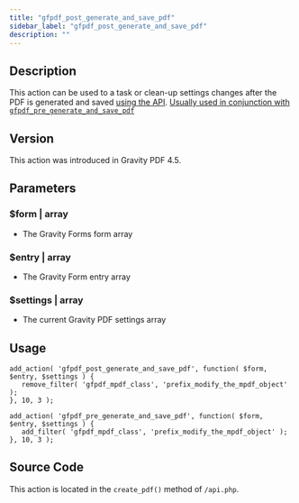```yaml
---
title: "gfpdf_post_generate_and_save_pdf"
sidebar_label: "gfpdf_post_generate_and_save_pdf"
description: ""
---
```




## Description 

This action can be used to a task or clean-up settings changes after the PDF is generated and saved [using the API](api_create_pdf.md). [Usually used in conjunction with `gfpdf_pre_generate_and_save_pdf`](gfpdf_pre_generate_and_save_pdf.md)

## Version 

This action was introduced in Gravity PDF 4.5.

## Parameters 

### $form | array
*  The Gravity Forms form array

### $entry | array
*  The Gravity Form entry array

### $settings | array
*  The current Gravity PDF settings array

## Usage 

```.language-php
add_action( 'gfpdf_post_generate_and_save_pdf', function( $form, $entry, $settings ) {
   remove_filter( 'gfpdf_mpdf_class', 'prefix_modify_the_mpdf_object' );
}, 10, 3 );

add_action( 'gfpdf_pre_generate_and_save_pdf', function( $form, $entry, $settings ) {
   add_filter( 'gfpdf_mpdf_class', 'prefix_modify_the_mpdf_object' );
}, 10, 3 );
```

## Source Code 

This action is located in the `create_pdf()` method of `/api.php`.
